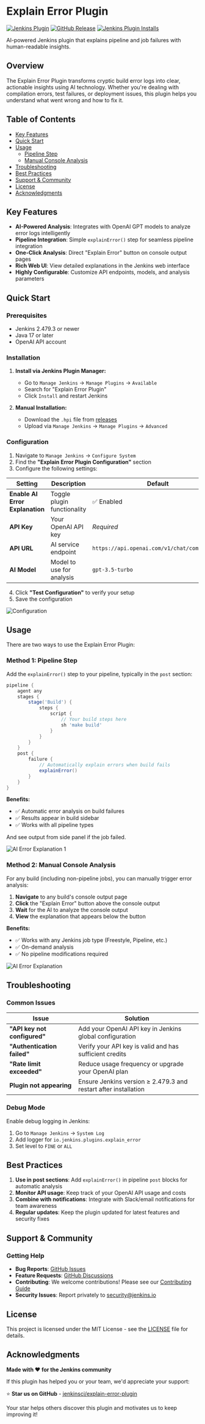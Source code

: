 # Explain Error Plugin

[![Jenkins Plugin](https://img.shields.io/jenkins/plugin/v/explain-error.svg)](https://plugins.jenkins.io/explain-error/)
[![GitHub Release](https://img.shields.io/github/release/jenkinsci/explain-error-plugin.svg?label=changelog)](https://github.com/jenkinsci/explain-error-plugin/releases/latest)
[![Jenkins Plugin Installs](https://img.shields.io/jenkins/plugin/i/explain-error.svg?color=blue)](https://plugins.jenkins.io/explain-error/)

AI-powered Jenkins plugin that explains pipeline and job failures with human-readable insights.

## Overview

The Explain Error Plugin transforms cryptic build error logs into clear, actionable insights using AI technology. Whether you're dealing with compilation errors, test failures, or deployment issues, this plugin helps you understand what went wrong and how to fix it.

## Table of Contents

- [Key Features](#key-features)
- [Quick Start](#quick-start)
- [Usage](#usage)
  - [Pipeline Step](#method-1-pipeline-step)
  - [Manual Console Analysis](#method-2-manual-console-analysis)
- [Troubleshooting](#troubleshooting)
- [Best Practices](#best-practices)
- [Support & Community](#support--community)
- [License](#license)
- [Acknowledgments](#acknowledgments)

## Key Features

- **AI-Powered Analysis**: Integrates with OpenAI GPT models to analyze error logs intelligently
- **Pipeline Integration**: Simple `explainError()` step for seamless pipeline integration
- **One-Click Analysis**: Direct "Explain Error" button on console output pages
- **Rich Web UI**: View detailed explanations in the Jenkins web interface
- **Highly Configurable**: Customize API endpoints, models, and analysis parameters

## Quick Start

### Prerequisites

- Jenkins 2.479.3 or newer
- Java 17 or later
- OpenAI API account

### Installation

1. **Install via Jenkins Plugin Manager:**
   - Go to `Manage Jenkins` → `Manage Plugins` → `Available`
   - Search for "Explain Error Plugin"
   - Click `Install` and restart Jenkins

2. **Manual Installation:**
   - Download the `.hpi` file from [releases](https://github.com/jenkinsci/explain-error-plugin/releases)
   - Upload via `Manage Jenkins` → `Manage Plugins` → `Advanced`

### Configuration

1. Navigate to `Manage Jenkins` → `Configure System`
2. Find the **"Explain Error Plugin Configuration"** section
3. Configure the following settings:

| Setting | Description | Default |
|---------|-------------|---------|
| **Enable AI Error Explanation** | Toggle plugin functionality | ✅ Enabled |
| **API Key** | Your OpenAI API key | *Required* |
| **API URL** | AI service endpoint | `https://api.openai.com/v1/chat/completions` |
| **AI Model** | Model to use for analysis | `gpt-3.5-turbo` |

4. Click **"Test Configuration"** to verify your setup
5. Save the configuration

![Configuration](docs/images/configuration.png)

## Usage

There are two ways to use the Explain Error Plugin:

### Method 1: Pipeline Step

Add the `explainError()` step to your pipeline, typically in the `post` section:

```groovy
pipeline {
    agent any
    stages {
        stage('Build') {
            steps {
                script {
                    // Your build steps here
                    sh 'make build'
                }
            }
        }
    }
    post {
        failure {
            // Automatically explain errors when build fails
            explainError()
        }
    }
}
```

**Benefits:**
- ✅ Automatic error analysis on build failures
- ✅ Results appear in build sidebar
- ✅ Works with all pipeline types

And see output from side panel if the job failed.

![AI Error Explanation 1](docs/images/side-panel.png)

### Method 2: Manual Console Analysis

For any build (including non-pipeline jobs), you can manually trigger error analysis:

1. **Navigate** to any build's console output page
2. **Click** the "Explain Error" button above the console output
3. **Wait** for the AI to analyze the console output
4. **View** the explanation that appears below the button

**Benefits:**
- ✅ Works with any Jenkins job type (Freestyle, Pipeline, etc.)
- ✅ On-demand analysis
- ✅ No pipeline modifications required

![AI Error Explanation](docs/images/console-output.png)

## Troubleshooting

### Common Issues

| Issue | Solution |
|-------|----------|
| **"API key not configured"** | Add your OpenAI API key in Jenkins global configuration |
| **"Authentication failed"** | Verify your API key is valid and has sufficient credits |
| **"Rate limit exceeded"** | Reduce usage frequency or upgrade your OpenAI plan |
| **Plugin not appearing** | Ensure Jenkins version ≥ 2.479.3 and restart after installation |

### Debug Mode

Enable debug logging in Jenkins:
1. Go to `Manage Jenkins` → `System Log`
2. Add logger for `io.jenkins.plugins.explain_error`
3. Set level to `FINE` or `ALL`

## Best Practices

1. **Use in post sections**: Add `explainError()` in pipeline `post` blocks for automatic analysis
3. **Monitor API usage**: Keep track of your OpenAI API usage and costs
4. **Combine with notifications**: Integrate with Slack/email notifications for team awareness
5. **Regular updates**: Keep the plugin updated for latest features and security fixes

## Support & Community

### Getting Help

- **Bug Reports**: [GitHub Issues](https://github.com/jenkinsci/explain-error-plugin/issues)
- **Feature Requests**: [GitHub Discussions](https://github.com/jenkinsci/explain-error-plugin/discussions)
- **Contributing**: We welcome contributions! Please see our [Contributing Guide](CONTRIBUTING.md)
- **Security Issues**: Report privately to security@jenkins.io

## License

This project is licensed under the MIT License - see the [LICENSE](LICENSE.md) file for details.

## Acknowledgments

**Made with ❤️ for the Jenkins community**

If this plugin has helped you or your team, we'd appreciate your support:

⭐ **Star us on GitHub** - [jenkinsci/explain-error-plugin](https://github.com/jenkinsci/explain-error-plugin)

Your star helps others discover this plugin and motivates us to keep improving it!
